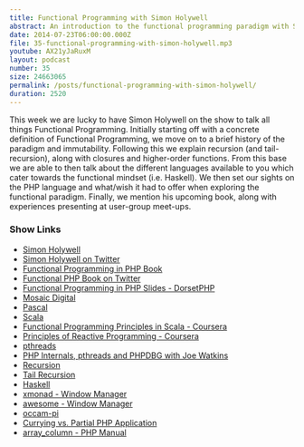 ```yaml
---
title: Functional Programming with Simon Holywell
abstract: An introduction to the functional programming paradigm with Simon Holywell.
date: 2014-07-23T06:00:00.000Z
file: 35-functional-programming-with-simon-holywell.mp3
youtube: AX21yJaRuxM
layout: podcast
number: 35
size: 24663065
permalink: /posts/functional-programming-with-simon-holywell/
duration: 2520
---
```


This week we are lucky to have Simon Holywell on the show to talk all things Functional Programming.
Initially starting off with a concrete definition of Functional Programming, we move on to a brief history of the paradigm and immutability.
Following this we explain recursion (and tail-recursion), along with closures and higher-order functions.
From this base we are able to then talk about the different languages available to you which cater towards the functional mindset (i.e. Haskell).
We then set our sights on the PHP language and what/wish it had to offer when exploring the functional paradigm.
Finally, we mention his upcoming book, along with experiences presenting at user-group meet-ups.

### Show Links

- [Simon Holywell](http://simonholywell.com/)
- [Simon Holywell on Twitter](https://twitter.com/Treffynnon)
- [Functional Programming in PHP Book](http://www.functionalphp.com/)
- [Functional PHP Book on Twitter](https://twitter.com/FunctionalPHP)
- [Functional Programming in PHP Slides - DorsetPHP](https://speakerdeck.com/treffynnon/functional-programming-in-php-dorsetphp)
- [Mosaic Digital](http://www.emosaic.co.uk/home/index.html)
- [Pascal](http://en.wikipedia.org/wiki/Pascal_(programming_language))
- [Scala](http://www.scala-lang.org/)
- [Functional Programming Principles in Scala - Coursera](https://www.coursera.org/course/progfun)
- [Principles of Reactive Programming - Coursera](https://www.coursera.org/course/reactive)
- [pthreads](http://php.net/manual/en/book.pthreads.php)
- [PHP Internals, pthreads and PHPDBG with Joe Watkins](http://threedevsandamaybe.com/posts/php-internals-pthreads-and-phpdbg-with-joe-watkins/)
- [Recursion](http://introcs.cs.princeton.edu/java/23recursion/)
- [Tail Recursion](http://c2.com/cgi/wiki?TailRecursion)
- [Haskell](http://www.haskell.org/)
- [xmonad - Window Manager](http://xmonad.org/)
- [awesome - Window Manager](http://awesome.naquadah.org/)
- [occam-pi](http://pop-users.org/occam-pi/)
- [Currying vs. Partial PHP Application](http://allthingsphp.blogspot.co.uk/2012/02/currying-vs-partial-application.html)
- [array_column - PHP Manual](http://php.net/manual/en/function.array-column.php)
